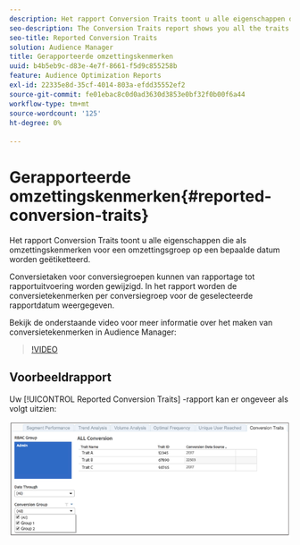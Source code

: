 ```yaml
---
description: Het rapport Conversion Traits toont u alle eigenschappen die als omzettingskenmerken voor een omzettingsgroep op een bepaalde datum worden geëtiketteerd. Conversietaken voor conversiegroepen kunnen van rapportage tot rapportuitvoering worden gewijzigd. In het rapport worden de conversietekenmerken per conversiegroep voor de geselecteerde rapportdatum weergegeven.
seo-description: The Conversion Traits report shows you all the traits labeled as conversion traits for a conversion group at a certain date. Conversion traits for conversion groups can change from reporting run to reporting run. The report displays conversion traits by conversion group for the selected reporting date.
seo-title: Reported Conversion Traits
solution: Audience Manager
title: Gerapporteerde omzettingskenmerken
uuid: b4b5eb9c-d83e-4e7f-8661-f5d9c855258b
feature: Audience Optimization Reports
exl-id: 22335e8d-35cf-4014-803a-efdd35552ef2
source-git-commit: fe01ebac8c0d0ad3630d3853e0bf32f0b00f6a44
workflow-type: tm+mt
source-wordcount: '125'
ht-degree: 0%

---
```


# Gerapporteerde omzettingskenmerken{#reported-conversion-traits}

Het rapport Conversion Traits toont u alle eigenschappen die als omzettingskenmerken voor een omzettingsgroep op een bepaalde datum worden geëtiketteerd.

Conversietaken voor conversiegroepen kunnen van rapportage tot rapportuitvoering worden gewijzigd. In het rapport worden de conversietekenmerken per conversiegroep voor de geselecteerde rapportdatum weergegeven.

Bekijk de onderstaande video voor meer informatie over het maken van conversietekenmerken in Audience Manager:

>[!VIDEO](https://video.tv.adobe.com/v/23431/)

## Voorbeeldrapport

Uw [!UICONTROL Reported Conversion Traits] -rapport kan er ongeveer als volgt uitzien:

![](assets/reported-conversion-traits.png)
